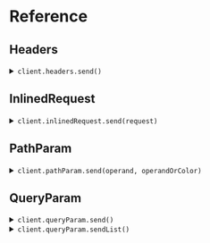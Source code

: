 # Reference
## Headers
<details><summary><code>client.headers.send()</code></summary>
<dl>
<dd>

#### 🔌 Usage

<dl>
<dd>

<dl>
<dd>

```java
client.headers().send(
    SendEnumAsHeaderRequest
        .builder()
        .operand(Operand.GREATER_THAN)
        .operandOrColor(
            ColorOrOperand.ofColor(Color.RED)
        )
        .maybeOperand(Operand.GREATER_THAN)
        .build()
);
```
</dd>
</dl>
</dd>
</dl>

#### ⚙️ Parameters

<dl>
<dd>

<dl>
<dd>

**operand:** `Operand` 
    
</dd>
</dl>

<dl>
<dd>

**maybeOperand:** `Optional<Operand>` 
    
</dd>
</dl>

<dl>
<dd>

**operandOrColor:** `ColorOrOperand` 
    
</dd>
</dl>

<dl>
<dd>

**maybeOperandOrColor:** `Optional<ColorOrOperand>` 
    
</dd>
</dl>
</dd>
</dl>


</dd>
</dl>
</details>

## InlinedRequest
<details><summary><code>client.inlinedRequest.send(request)</code></summary>
<dl>
<dd>

#### 🔌 Usage

<dl>
<dd>

<dl>
<dd>

```java
client.inlinedRequest().send(
    SendEnumInlinedRequest
        .builder()
        .operand(Operand.GREATER_THAN)
        .operandOrColor(
            ColorOrOperand.ofColor(Color.RED)
        )
        .build()
);
```
</dd>
</dl>
</dd>
</dl>

#### ⚙️ Parameters

<dl>
<dd>

<dl>
<dd>

**operand:** `Operand` 
    
</dd>
</dl>

<dl>
<dd>

**maybeOperand:** `Optional<Operand>` 
    
</dd>
</dl>

<dl>
<dd>

**operandOrColor:** `ColorOrOperand` 
    
</dd>
</dl>

<dl>
<dd>

**maybeOperandOrColor:** `Optional<ColorOrOperand>` 
    
</dd>
</dl>
</dd>
</dl>


</dd>
</dl>
</details>

## PathParam
<details><summary><code>client.pathParam.send(operand, operandOrColor)</code></summary>
<dl>
<dd>

#### 🔌 Usage

<dl>
<dd>

<dl>
<dd>

```java
client.pathParam().send(
    Operand.GREATER_THAN,
    ColorOrOperand.ofColor(Color.RED)
);
```
</dd>
</dl>
</dd>
</dl>

#### ⚙️ Parameters

<dl>
<dd>

<dl>
<dd>

**operand:** `Operand` 
    
</dd>
</dl>

<dl>
<dd>

**operandOrColor:** `ColorOrOperand` 
    
</dd>
</dl>
</dd>
</dl>


</dd>
</dl>
</details>

## QueryParam
<details><summary><code>client.queryParam.send()</code></summary>
<dl>
<dd>

#### 🔌 Usage

<dl>
<dd>

<dl>
<dd>

```java
client.queryParam().send(
    SendEnumAsQueryParamRequest
        .builder()
        .operand(Operand.GREATER_THAN)
        .operandOrColor(
            ColorOrOperand.ofColor(Color.RED)
        )
        .build()
);
```
</dd>
</dl>
</dd>
</dl>

#### ⚙️ Parameters

<dl>
<dd>

<dl>
<dd>

**operand:** `Operand` 
    
</dd>
</dl>

<dl>
<dd>

**maybeOperand:** `Optional<Operand>` 
    
</dd>
</dl>

<dl>
<dd>

**operandOrColor:** `ColorOrOperand` 
    
</dd>
</dl>

<dl>
<dd>

**maybeOperandOrColor:** `Optional<ColorOrOperand>` 
    
</dd>
</dl>
</dd>
</dl>


</dd>
</dl>
</details>

<details><summary><code>client.queryParam.sendList()</code></summary>
<dl>
<dd>

#### 🔌 Usage

<dl>
<dd>

<dl>
<dd>

```java
client.queryParam().sendList(
    SendEnumListAsQueryParamRequest
        .builder()
        .operand(
            Arrays.asList(Operand.GREATER_THAN)
        )
        .maybeOperand(
            Arrays.asList(Optional.of(Operand.GREATER_THAN))
        )
        .operandOrColor(
            Arrays.asList(
                ColorOrOperand.ofColor(Color.RED)
            )
        )
        .maybeOperandOrColor(
            Arrays.asList(
                Optional.of(
                    ColorOrOperand.ofColor(Color.RED)
                )
            )
        )
        .build()
);
```
</dd>
</dl>
</dd>
</dl>

#### ⚙️ Parameters

<dl>
<dd>

<dl>
<dd>

**operand:** `Operand` 
    
</dd>
</dl>

<dl>
<dd>

**maybeOperand:** `Optional<Operand>` 
    
</dd>
</dl>

<dl>
<dd>

**operandOrColor:** `ColorOrOperand` 
    
</dd>
</dl>

<dl>
<dd>

**maybeOperandOrColor:** `Optional<ColorOrOperand>` 
    
</dd>
</dl>
</dd>
</dl>


</dd>
</dl>
</details>

